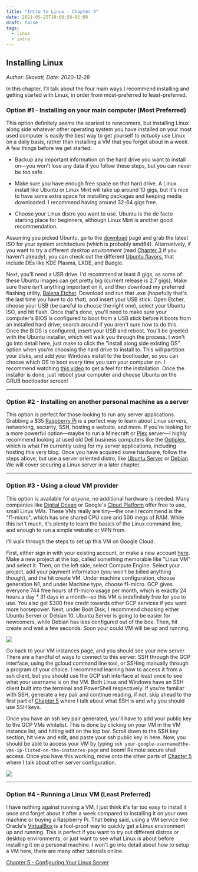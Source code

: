 ```yaml
---
title: "Intro to Linux - Chapter 4"
date: 2021-05-25T18:00:50-05:00
draft: false
tags:
  - linux
  - intro
---
```


## Installing Linux
*Author: Skovati, Date: 2020-12-28*

In this chapter, I'll talk about the four main ways I recommend installing and getting started with Linux, in order from most-preferred to least-preferred.

### Option #1 - Installing on your main computer (Most Preferred)

This option definitely *seems* the scariest to newcomers, but installing Linux along side whatever other operating system you have installed on your most used computer is easily the best way to get yourself to *actually* use Linux on a daily basis, rather than installing a VM that you forget about in a week. A few things before we get started:

- Backup any important information on the hard drive you want to install on―you won't lose any data if you follow these steps, but you can never be too safe.

- Make sure you have enough free space on that hard drive. A Linux install like Ubuntu or Linux Mint will take up around 10 gigs, but it's nice to have some extra space for installing packages and keeping media downloaded. I recommend having around 32-64 gigs free.

- Choose your Linux distro you want to use. Ubuntu is the de facto starting place for beginners, although Linux Mint is another good recommendation.

Assuming you picked Ubuntu, go to the [download](https://ubuntu.com/download/desktop) page and grab the latest ISO for your system architecture (which is probably amd64). Alternatively, if you want to try a different *desktop environment* (read [Chapter 3](/articles/linux/intro/ch3) if you haven't already), you can check out the different [Ubuntu flavors](https://ubuntu.com/download/flavours), that include DEs like KDE Plasma, LXDE, and Budgie.

Next, you'll need a USB drive. I'd recommend at least 8 gigs, as some of these Ubuntu images can get pretty big (current release is 2.7 gigs). Make sure there isn't anything important on it, and then download my preferred flashing utility, [Balena Etcher](https://www.balena.io/etcher/). Download and run that .exe (hopefully that's the last time you have to do *that*), and insert your USB stick. Open Etcher, choose your USB (be careful to choose the right one), select your Ubuntu ISO, and hit flash. Once that's done, you'll need to make sure your computer's BIOS is configured to boot from a USB stick before it boots from an installed hard drive; search around if you aren't sure how to do this. Once the BIOS is configured, insert your USB and reboot. You'll be greeted with the Ubuntu installer, which will walk you through the process. I won't go into detail here, just make to click the "install along side existing OS" option when you're choosing the hard drive to install to. This will partition your disks, and add your Windows install to the bootloader, so you can choose which OS to boot every time you turn your computer on. I recommend watching [this video](https://www.youtube.com/watch?v=G7ffzC4S0A4) to get a feel for the installation. Once the installer is done, just reboot your computer and choose Ubuntu on the GRUB bootloader screen!

---

### Option #2 - Installing on another personal machine as a server

This option is perfect for those looking to run any server applications. Grabbing a $35 [Raspberry Pi](https://www.raspberrypi.org/products/raspberry-pi-4-model-b/) is a perfect way to learn about Linux servers, networking, security, SSH, hosting a website, and more. If you're looking for a more powerful option—maybe to run a Minecraft or [Plex](https://www.plex.tv/) server—I highly recommend looking at used old Dell business computers like the [Optiplex](https://www.ebay.com/sch/i.html?_nkw=optiplex+7010&_sacat=0), which is what I'm currently using for my server applications, including hosting this very blog. Once you have acquired some hardware, follow the steps above, but use a server oriented distro, like [Ubuntu Server](https://ubuntu.com/download/server) or [Debian](https://www.debian.org/). We will cover securing a Linux server in a later chapter. 

---

### Option #3 - Using a cloud VM provider

This option is available for *anyone*, no additional hardware is needed. Many companies like [Digital Ocean](https://www.digitalocean.com/) or Google's [Cloud Platform](https://cloud.google.com/) offer free to use, small Linux VMs. These VMs really are tiny—the one I recommend is the "f1-micro", which has one shared CPU core and 500 megs of RAM. While this isn't much, it's plenty to learn the basics of the Linux command line, and enough to run a simple website or VPN from. 

I'll walk through the steps to set up this VM on Google Cloud:

First, either sign in with your existing account, or make a new account [here](https://console.cloud.google.com/). Make a new project at the top, called something memorable like "Linux VM" and select it. Then, on the left side, select Compute Engine. Select your project, add your payment information (you won't be billed anything though), and the hit create VM. Under machine configuration, choose generation N1, and under Machine type, choose f1-micro. GCP gives everyone 744 free hours of f1-micro usage per month, which is exactly 24 hours a day * 31 days in a month—so this VM is indefinitely free for you to use. You also get $300 free credit towards other GCP services if you want more horsepower. Next, under Boot Disk, I recommend choosing either Ubuntu Server or Debian 10. Ubuntu Server is going to be easier for newcomers, while Debian has less configured out of the box. Then, hit create and wait a few seconds. Soon your could VM will be up and running. 

![](/vm.webp)

Go back to your VM instances page, and you should see your new server. There are a handful of ways to connect to this server: SSH through the GCP interface, using the gcloud command line tool, or SSHing manually through a program of your choice. I recommend learning how to access it from a ssh client, but you should use the GCP ssh interface at least once to see what your username is on the VM. Both Linux and Windows have an SSH client built into the terminal and PowerShell respectively. If you're familiar with SSH, generate a key pair and continue reading, if not, skip ahead to the first part of [Chapter 5](/linux/intro/ch5) where I talk about what SSH is and why you should use SSH keys.

Once you have an ssh key pair generated, you'll have to add your public key to the GCP VMs whitelist. This is done by clicking on your VM in the VM instance list, and hitting edit on the top bar. Scroll down to the SSH key section, hit view and edit, and paste your ssh public key in here. Now, you should be able to access your VM by typing `ssh your-google-username@the-vms-ip-listed-on-the-instances-page` and boom! Remote secure shell access. Once you have this working, move onto the other parts of [Chapter 5](/linux/intro/ch5) where I talk about other server configuration.

![](/ssh.webp)

---

### Option #4 - Running a Linux VM (Least Preferred)

I have nothing against running a VM, I just think it's far too easy to install it once and forget about it after a week compared to installing it on your own machine or buying a Raspberry Pi. That being said, using a VM service like Oracle's [VirtualBox](https://www.virtualbox.org/) is a fool-proof way to quickly get a Linux environment up and running. This is perfect if you want to try out different distros or desktop environments, or just want to see what Linux is about before installing it on a personal machine. I won't go into detail about how to setup a VM here, there are many other tutorials online. 

[Chapter 5 - Configuring Your Linux Server](/articles/linux/intro/ch5)
